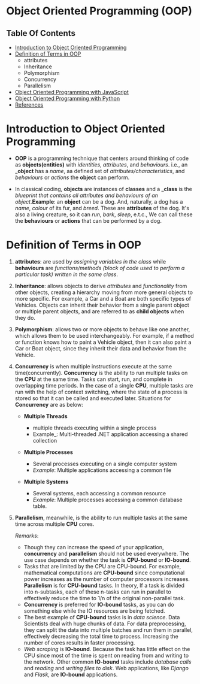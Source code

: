 # Object Oriented Programming (OOP)

## Table Of Contents
- [Introduction to Object Oriented Programming](#Introduction-to-Object-Oriented-Programming)
- [Definition of Terms in OOP](#Definition-of-Terms-in-OOP)
    - attributes
    - Inheritance
    - Polymorphism
    - Concurrency
    - Parallelism
- [Object Oriented Programming with JavaScript](https://github.com/nyangweso-rodgers/JavaScript_Projects/tree/main/Object_Oriented_Programming_in_JavaScript)
- [Object Oriented Programming with Python]()
- [References](#References)

# Introduction to Object Oriented Programming
* __OOP__ is a programming technique that centers around thinking of code as __objects(entities)__ with _identities_, _attributes_, and _behaviours_. i.e., an ___object__ has a _name_, aa defined set of _attributes/characteristics_, and _behaviours_ or _actions_ the __object__ can perform. 

* In classical coding, __objects__ are instances of __classes__ and a ___class__ is the _blueprint that contains all attributes and behaviours of an object_.__Example__: an __object__ can be a dog. And, naturally, a dog has a _name_, _colour_ of its fur, and _breed_. These are __attributes__ of the dog. It's also a living creature, so it can _run_, _bark_, _sleep_, e.t.c., We can call these the __behaviours__ or __actions__ that can be performed by a dog.

# Definition of Terms in OOP
1. __attributes__: are used by _assigning variables in the class_ while __behaviours__ are _functions/methods (block of code used to perform a particular task) written in the same class_.

2. __Inheritance__: allows objects to derive _attributes_ and _functionality_ from other objects, creating a hierarchy moving from more general objects to more specific. For example, a Car and a Boat are both specific types of Vehicles. Objects can inherit their behavior from a single parent object or multiple parent objects, and are referred to as __child objects__ when they do.

3. __Polymorphism__: allows two or more objects to behave like one another, which allows them to be used interchangeably. For example, if a method or function knows how to paint a Vehicle object, then it can also paint a Car or Boat object, since they inherit their data and behavior from the Vehicle.

4. __Concurrency__ is when multiple instructions execute at the same time(concurrently). __Concurrency__ is the ability to run multiple tasks on the __CPU__ at the same time. Tasks can start, run, and complete in overlapping time periods. In the case of a single __CPU__, multiple tasks are run with the help of context switching, where the state of a process is stored so that it can be called and executed later. Situations for __Concurrency__ are as below:
    - __Multiple Threads__
        - multiple threads executing within a single process
        - Example_: Multi-threaded .NET application accessing a shared collection

    - __Multiple Processes__
        - Several processes executing on a single computer system
        - _Example_: Multiple applications accessing a common file

    - __Multiple Systems__
        - Several systems, each accessing a common resource
        - _Example_: Multiple processes accessing a common database table.
5. __Parallelism__, meanwhile, is the ability to run multiple tasks at the same time across multiple __CPU__ cores.

    _Remarks_:
    * Though they can increase the speed of your application, __concurrency__ and __parallelism__ should not be used everywhere. The use case depends on whether the task is __CPU-bound__ or __IO-bound__.
    * Tasks that are limited by the CPU are CPU-bound. For example, mathematical computations are __CPU-bound__ since computational power increases as the number of computer processors increases. __Parallelism__ is for __CPU-bound__ tasks. In theory, If a task is divided into n-subtasks, each of these n-tasks can run in parallel to effectively reduce the time to 1/n of the original non-parallel task. 
    * __Concurrency__ is preferred for __IO-bound__ tasks, as you can do something else while the IO resources are being fetched.
    * The best example of __CPU-bound__ tasks is in _data science_. Data Scientists deal with huge chunks of data. For data preprocessing, they can split the data into multiple batches and run them in parallel, effectively decreasing the total time to process. Increasing the number of cores results in faster processing.
    * _Web scraping_ is __IO-bound__. Because the task has little effect on the CPU since most of the time is spent on reading from and writing to the network. Other common __IO-bound__ tasks include _database calls_ and _reading_ and _writing files to disk_. Web applications, like _Django_ and _Flask_, are __IO-bound__ applications.